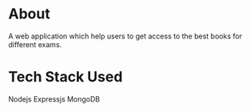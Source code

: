# About
A web application which help users to get access to the best books for different exams.

# Tech Stack Used
Nodejs
Expressjs
MongoDB
